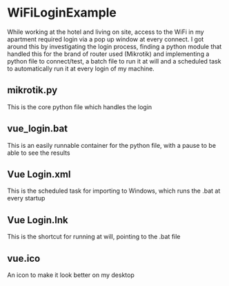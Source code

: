 # WiFiLoginExample
While working at the hotel and living on site, access to the WiFi in my apartment required login via a pop up window at every connect.
I got around this by investigating the login process, finding a python module that handled this for the brand of router used (Mikrotik) and implementing a python file to connect/test, a batch file to run it at will and a scheduled task to automatically run it at every login of my machine.

## mikrotik.py
This is the core python file which handles the login

## vue_login.bat
This is an easily runnable container for the python file, with a pause to be able to see the results

## Vue Login.xml
This is the scheduled task for importing to Windows, which runs the .bat at every startup

## Vue Login.lnk
This is the shortcut for running at will, pointing to the .bat file

## vue.ico
An icon to make it look better on my desktop

